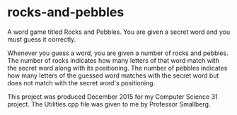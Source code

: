 # rocks-and-pebbles
A word game titled Rocks and Pebbles. You are given a secret word and you must guess it correctly. 

Whenever you guess a word, you are given a number of rocks and pebbles. The number of rocks indicates
how many letters of that word match with the secret word along with its positioning. The number of
pebbles indicates how many letters of the guessed word matches with the secret word but does not
match with the secret word's positioning.

This project was produced December 2015 for my Computer Science 31 project. The Utilities.cpp file was given
to me by Professor Smallberg.
